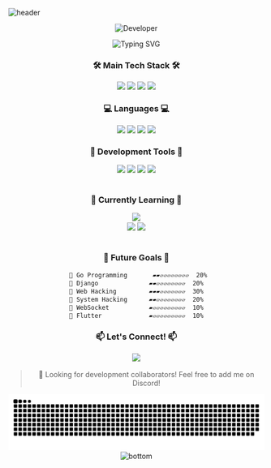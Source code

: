   ![header](https://capsule-render.vercel.app/api?type=waving&color=gradient&height=300&section=header&text=Hello,%20I'm%20KingZio&fontSize=70&animation=fadeIn&fontColor=ffffff)

<div align="center">
  <img src="https://raw.githubusercontent.com/Tarikul-Islam-Anik/Animated-Fluent-Emojis/master/Emojis/People%20with%20professions/Man%20Technologist%20Light%20Skin%20Tone.png" alt="Developer" width="200" />

  <p align="center">
    <img src="https://readme-typing-svg.herokuapp.com?font=Fira+Code&size=25&pause=1000&color=3C91F7&center=true&vCenter=true&random=false&width=600&lines=Backend+%26+Frontend+Developer+%F0%9F%92%BB;Security+Enthusiast+%F0%9F%94%92;Always+Learning+New+Things+%F0%9F%8C%B1" alt="Typing SVG" />
  </p>
</div>

<div align="center">
  
  ### 🛠️ Main Tech Stack 🛠️
  
  <img src="https://img.shields.io/badge/NestJS-E0234E?style=for-the-badge&logo=nestjs&logoColor=white" />
  <img src="https://img.shields.io/badge/Spring_Boot-6DB33F?style=for-the-badge&logo=spring-boot&logoColor=white" />
  <img src="https://img.shields.io/badge/React-20232A?style=for-the-badge&logo=react&logoColor=61DAFB" />
  <img src="https://img.shields.io/badge/TypeScript-007ACC?style=for-the-badge&logo=typescript&logoColor=white" />
</div>

<div align="center">
  
  ### 💻 Languages 💻
  
  <img src="https://img.shields.io/badge/Java-ED8B00?style=for-the-badge&logo=openjdk&logoColor=white" />
  <img src="https://img.shields.io/badge/Python-3776AB?style=for-the-badge&logo=python&logoColor=white" />
  <img src="https://img.shields.io/badge/JavaScript-F7DF1E?style=for-the-badge&logo=javascript&logoColor=black" />
  <img src="https://img.shields.io/badge/C-00599C?style=for-the-badge&logo=c&logoColor=white" />
</div>

<div align="center">
  
  ### 🔧 Development Tools 🔧
  
  <img src="https://img.shields.io/badge/IntelliJ_IDEA-000000?style=for-the-badge&logo=intellij-idea&logoColor=white" />
  <img src="https://img.shields.io/badge/WebStorm-000000?style=for-the-badge&logo=webstorm&logoColor=white" />
  <img src="https://img.shields.io/badge/CLion-000000?style=for-the-badge&logo=clion&logoColor=white" />
  <img src="https://img.shields.io/badge/Visual_Studio_Code-007ACC?style=for-the-badge&logo=visual-studio-code&logoColor=white" />
</div>

<br>

<div align="center">
  
  ### 🌱 Currently Learning 🌱
  
  <div>
    <img src="https://media2.giphy.com/media/SWoSkN6DxTszqIKEqv/giphy.gif?cid=ecf05e47b0el8q6tpqmr8ts0ra9rwftk9wo15k3jx0nba9sz&rid=giphy.gif&ct=g" width="300"/>
  </div>
  
  <img src="https://img.shields.io/badge/Cloud_Computing-4285F4?style=for-the-badge&logo=google-cloud&logoColor=white" />
  <img src="https://img.shields.io/badge/Cybersecurity-FF0000?style=for-the-badge&logo=red-hat&logoColor=white" />
</div>

<br>

<div align="center">
  
  ### 🎯 Future Goals 🎯
  
  ```text
   🔹 Go Programming       ▰▰▱▱▱▱▱▱▱▱  20%
  🔹 Django              ▰▰▱▱▱▱▱▱▱▱  20%
  🔹 Web Hacking         ▰▰▰▱▱▱▱▱▱▱  30%
  🔹 System Hacking      ▰▰▱▱▱▱▱▱▱▱  20%
  🔹 WebSocket           ▰▱▱▱▱▱▱▱▱▱  10%
  🔹 Flutter             ▰▱▱▱▱▱▱▱▱▱  10%
  ```
</div>

<div align="center">
  
  ### 📫 Let's Connect! 📫
  
  <a href="https://discord.com/users/chltjdbs486">
    <img src="https://img.shields.io/badge/Discord-chltjdbs486-7289DA?style=for-the-badge&logo=discord&logoColor=white" />
  </a>
  
  > 💬 Looking for development collaborators! Feel free to add me on Discord!
</div>

<div align="center">
  <img src="https://raw.githubusercontent.com/Platane/snk/output/github-contribution-grid-snake.svg" alt="snake" />
</div>

<div align="center">
  <img src="https://raw.githubusercontent.com/mayhemantt/mayhemantt/Update/svg/Bottom.svg" alt="bottom" />
</div>
